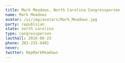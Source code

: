 ```yaml
---
title: Mark Meadows, North Carolina Congressperson
name: Mark Meadows
avatar: /ui/img/avatars/Mark_Meadows.jpg
party: republican
state: north carolina
type: congressperson
lasthall: 2016-08-23
phone: 202-225-6401
never: 
twitter: RepMarkMeadows
---
```

